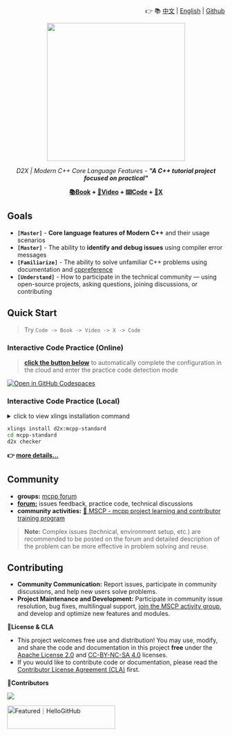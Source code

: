 <div align=right>

  👉 📚 [中文] | [English] | [Github]
</div>

<div align=center>
  <img width="320" src="https://github.com/user-attachments/assets/dcc6bdea-71f8-4ed5-b445-6449c88655f3">

  <em>D2X | Modern C++ Core Language Features - <b>"A C++ tutorial project focused on practical"</b></em>

  <b> [📚Book] + [🎥Video] + [⌨️Code] + [👥X] </b>
</div>

[中文]: ../
[GITHUB]: https://github.com/Sunrisepeak/mcpp-standard
[English]: ./

[📚Book]: https://sunrisepeak.github.io/mcpp-standard
[🎥Video]: https://www.bilibili.com/video/BV182MtzPEiX
[⌨️Code]: https://github.com/Sunrisepeak/mcpp-standard/tree/main/dslings
[👥X]: https://forum.d2learn.org/category/20

## Goals

- **`[Master]`** - **Core language features of Modern C++** and their usage scenarios
- **`[Master]`** - The ability to **identify and debug issues** using compiler error messages
- **`[Familiarize]`** - The ability to solve unfamiliar C++ problems using documentation and [cppreference](https://cppreference.com)
- **`[Understand]`** - How to participate in the technical community — using open-source projects, asking questions, joining discussions, or contributing

## Quick Start

> Try `Code -> Book -> Video -> X -> Code`

### Interactive Code Practice (Online)

> [**click the button below**](https://github.com/codespaces/new?hide_repo_select=true&ref=main&repo=Sunrisepeak/mcpp-standard) to automatically complete the configuration in the cloud and enter the practice code detection mode

[![Open in GitHub Codespaces](https://github.com/codespaces/badge.svg)](https://github.com/codespaces/new?hide_repo_select=true&ref=main&repo=Sunrisepeak/mcpp-standard)

### Interactive Code Practice (Local)

<details>
  <summary>click to view xlings installation command</summary>

---

#### Linux/MacOS

```bash
curl -fsSL https://d2learn.org/xlings-install.sh | bash
```

#### Windows - PowerShell

```bash
irm https://d2learn.org/xlings-install.ps1.txt | iex
```

> tips: xlings -> [details](https://xlings.d2learn.org)

---

</details>

```bash
xlings install d2x:mcpp-standard
cd mcpp-standard
d2x checker
```

**👉 [more details...](https://sunrisepeak.github.io/mcpp-standard/en/base/chapter_1.html)**

## Community

- **groups:** [mcpp forum](https://forum.d2learn.org/category/20)
- [**forum:**](https://forum.d2learn.org/category/20) issues feedback, practice code, technical discussions
- **community activities:** [📣 MSCP - mcpp project learning and contributor training program](https://moga.d2learn.org/activity/mscp/intro.html)

> **Note:** Complex issues (technical, environment setup, etc.) are recommended to be posted on the forum and detailed description of the problem can be more effective in problem solving and reuse.

## Contributing

- **Community Communication:** Report issues, participate in community discussions, and help new users solve problems.
- **Project Maintenance and Development:** Participate in community issue resolution, bug fixes, multilingual support, [join the MSCP activity group](https://moga.d2learn.org/activity/mscp/docs/join-group.html), and develop and optimize new features and modules.

**📑License & CLA**

- This project welcomes free use and distribution! You may use, modify, and share the code and documentation in this project **free** under the [Apache License 2.0](LICENSE-CODE) and [CC-BY-NC-SA 4.0](LICENSE-BOOK) licenses.
- If you would like to contribute code or documentation, please read the [Contributor License Agreement (CLA)](CLA.md) first.

**👥Contributors**

<a href="https://github.com/Sunrisepeak/mcpp-standard/graphs/contributors">
  <img src="https://contrib.rocks/image?repo=Sunrisepeak/mcpp-standard" />
</a>

<a href="https://hellogithub.com/repository/Sunrisepeak/mcpp-standard" target="_blank"><img src="https://api.hellogithub.com/v1/widgets/recommend.svg?rid=7877f7cb12e940a5a432d49c19a360df&claim_uid=aNLTSv91Awj8ruX&theme=dark" alt="Featured｜HelloGitHub" style="width: 250px; height: 54px;" width="250" height="54" /></a>
